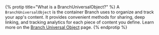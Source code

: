 {% protip title="What is a BranchUniversalObject?" %}
A `BranchUniversalObject` is the container Branch uses to organize and track your app's content. It provides convenient methods for sharing, deep linking, and tracking analytics for each piece of content you define. Learn more on the [Branch Universal Object]({{base.url}}/getting-started/branch-universal-objects) page.
{% endprotip %}